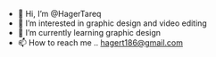 - 👋 Hi, I’m @HagerTareq
- 👀 I’m interested in graphic design and video editing
- 🌱 I’m currently learning graphic design
- 📫 How to reach me .. hagert186@gmail.com

<!---
HagerTareq/HagerTareq is a ✨ special ✨ repository because its `README.md` (this file) appears on your GitHub profile.
You can click the Preview link to take a look at your changes.
--->
